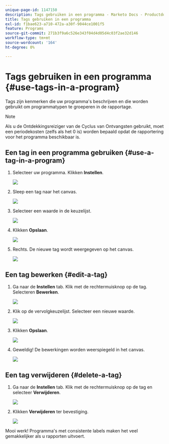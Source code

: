 ```yaml
---
unique-page-id: 1147150
description: Tags gebruiken in een programma - Marketo Docs - Productdocumentatie
title: Tags gebruiken in een programma
exl-id: f1bae623-a710-472a-a30f-9044ce1001f5
feature: Programs
source-git-commit: 271b3f9a6c526e343f04d4d05d4c03f2ae32d146
workflow-type: tm+mt
source-wordcount: '164'
ht-degree: 0%

---
```


# Tags gebruiken in een programma {#use-tags-in-a-program}

Tags zijn kenmerken die uw programma&#39;s beschrijven en die worden gebruikt om programmatypen te groeperen in de rapportage.

>[!NOTE]
>
>Als u de Ontdekkingsreiziger van de Cyclus van Ontvangsten gebruikt, moet een periodekosten (zelfs als het 0 is) worden bepaald opdat de rapportering voor het programma beschikbaar is.

## Een tag in een programma gebruiken {#use-a-tag-in-a-program}

1. Selecteer uw programma. Klikken **Instellen**.

   ![](assets/use-tags-in-a-program-1.png)

1. Sleep een tag naar het canvas.

   ![](assets/use-tags-in-a-program-2.png)

1. Selecteer een waarde in de keuzelijst.

   ![](assets/use-tags-in-a-program-3.png)

1. Klikken **Opslaan**.

   ![](assets/use-tags-in-a-program-4.png)

1. Rechts. De nieuwe tag wordt weergegeven op het canvas.

   ![](assets/use-tags-in-a-program-5.png)

## Een tag bewerken {#edit-a-tag}

1. Ga naar de **Instellen** tab. Klik met de rechtermuisknop op de tag. Selecteren **Bewerken**.

   ![](assets/use-tags-in-a-program-6.png)

1. Klik op de vervolgkeuzelijst. Selecteer een nieuwe waarde.

   ![](assets/use-tags-in-a-program-7.png)

1. Klikken **Opslaan**.

   ![](assets/use-tags-in-a-program-8.png)

1. Geweldig! De bewerkingen worden weerspiegeld in het canvas.

   ![](assets/use-tags-in-a-program-9.png)

## Een tag verwijderen  {#delete-a-tag}

1. Ga naar de **Instellen** tab. Klik met de rechtermuisknop op de tag en selecteer **Verwijderen**.

   ![](assets/use-tags-in-a-program-10.png)

1. Klikken **Verwijderen** ter bevestiging.

   ![](assets/use-tags-in-a-program-11.png)

Mooi werk! Programma&#39;s met consistente labels maken het veel gemakkelijker als u rapporten uitvoert.
